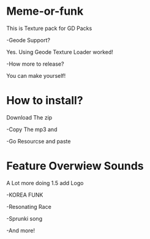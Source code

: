 # Meme-or-funk
This is Texture pack for GD Packs

-Geode Support?

Yes. Using Geode Texture Loader worked!

-How more to release?

You can make yourself!

# How to install?
Download The zip

-Copy The mp3 and 

-Go Resourcse and paste
# Feature Overwiew Sounds
A Lot more doing 1.5 add Logo

-KOREA FUNK

-Resonating Race

-Sprunki song

-And more!
